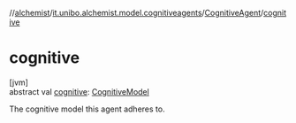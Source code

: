 //[alchemist](../../../index.md)/[it.unibo.alchemist.model.cognitiveagents](../index.md)/[CognitiveAgent](index.md)/[cognitive](cognitive.md)

# cognitive

[jvm]\
abstract val [cognitive](cognitive.md): [CognitiveModel](../-cognitive-model/index.md)

The cognitive model this agent adheres to.
